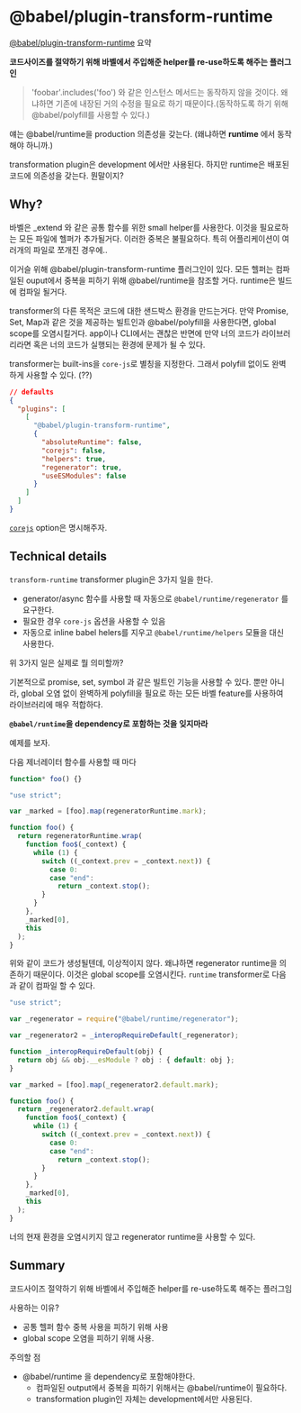 # @babel/plugin-transform-runtime

[@babel/plugin-transform-runtime](https://babeljs.io/docs/en/babel-plugin-transform-runtime) 요약

**코드사이즈를 절약하기 위해 바벨에서 주입해준 helper를 re-use하도록 해주는 플러그인**

> 'foobar'.includes('foo') 와 같은 인스턴스 메서드는 동작하지 않을 것이다. 왜냐하면 기존에 내장된 거의 수정을 필요로 하기 때문이다.(동작하도록 하기 위해 @babel/polyfill를 사용할 수 있다.)

얘는 @babel/runtime을 production 의존성을 갖는다. (왜냐하면 **runtime** 에서 동작해야 하니까.)

transformation plugin은 development 에서만 사용된다. 하지만 runtime은 배포된 코드에 의존성을 갖는다. 뭔말이지?

## Why?

바벨은 \_extend 와 같은 공통 함수를 위한 small helper를 사용한다. 이것을 필요로하는 모든 파일에 헬퍼가 추가될거다. 이러한 중복은 불필요하다. 특히 어플리케이션이 여러개의 파일로 쪼개진 경우에..

이거슬 위해 @babel/plugin-transform-runtime 플러그인이 있다. 모든 헬퍼는 컴파일된 ouput에서 중복을 피하기 위해 @babel/runtime을 참조할 거다. runtime은 빌드에 컴파일 될거다.

transformer의 다른 목적은 코드에 대한 샌드박스 환경을 만드는거다. 만약 Promise, Set, Map과 같은 것을 제공하는 빌트인과 @babel/polyfill을 사용한다면, global scope를 오염시킬거다. app이나 CLI에서는 괜찮은 반면에 만약 너의 코드가 라이브러리라면 혹은 너의 코드가 실행되는 환경에 문제가 될 수 있다.

transformer는 built-ins을 `core-js`로 별칭을 지정한다. 그래서 polyfill 없이도 완벽하게 사용할 수 있다. (??)

```json
// defaults
{
  "plugins": [
    [
      "@babel/plugin-transform-runtime",
      {
        "absoluteRuntime": false,
        "corejs": false,
        "helpers": true,
        "regenerator": true,
        "useESModules": false
      }
    ]
  ]
}
```

[`corejs`](https://babeljs.io/docs/en/babel-plugin-transform-runtime#corejs) option은 명시해주자.

## Technical details

`transform-runtime` transformer plugin은 3가지 일을 한다.

- generator/async 함수를 사용할 때 자동으로 `@babel/runtime/regenerator` 를 요구한다.
- 필요한 경우 `core-js` 옵션을 사용할 수 있음
- 자동으로 inline babel helers를 지우고 `@babel/runtime/helpers` 모듈을 대신 사용한다.

위 3가지 일은 실제로 뭘 의미할까?

기본적으로 promise, set, symbol 과 같은 빌트인 기능을 사용할 수 있다.
뿐만 아니라, global 오염 없이 완벽하게 polyfill을 필요로 하는 모든 바벨 feature를 사용하여 라이브러리에 매우 적합하다.

**`@babel/runtime`을 dependency로 포함하는 것을 잊지마라**

예제를 보자.

다음 제너레이터 함수를 사용할 때 마다

```js
function* foo() {}
```

```js
"use strict";

var _marked = [foo].map(regeneratorRuntime.mark);

function foo() {
  return regeneratorRuntime.wrap(
    function foo$(_context) {
      while (1) {
        switch ((_context.prev = _context.next)) {
          case 0:
          case "end":
            return _context.stop();
        }
      }
    },
    _marked[0],
    this
  );
}
```

위와 같이 코드가 생성될텐데, 이상적이지 않다. 왜냐하면 regenerator runtime을 의존하기 때문이다. 이것은 global scope를 오염시킨다. `runtime` transformer로 다음과 같이 컴파일 할 수 있다.

```js
"use strict";

var _regenerator = require("@babel/runtime/regenerator");

var _regenerator2 = _interopRequireDefault(_regenerator);

function _interopRequireDefault(obj) {
  return obj && obj.__esModule ? obj : { default: obj };
}

var _marked = [foo].map(_regenerator2.default.mark);

function foo() {
  return _regenerator2.default.wrap(
    function foo$(_context) {
      while (1) {
        switch ((_context.prev = _context.next)) {
          case 0:
          case "end":
            return _context.stop();
        }
      }
    },
    _marked[0],
    this
  );
}
```

너의 현재 환경을 오염시키지 않고 regenerator runtime을 사용할 수 있다.

## Summary

코드사이즈 절약하기 위해 바벨에서 주입해준 helper를 re-use하도록 해주는 플러그임

사용하는 이유?

- 공통 헬퍼 함수 중복 사용을 피하기 위해 사용
- global scope 오염을 피하기 위해 사용.

주의할 점

- @babel/runtime 을 dependency로 포함해야한다.
  - 컴파일된 output에서 중복을 피하기 위해서는 @babel/runtime이 필요하다.
  - transformation plugin인 자체는 development에서만 사용된다.
